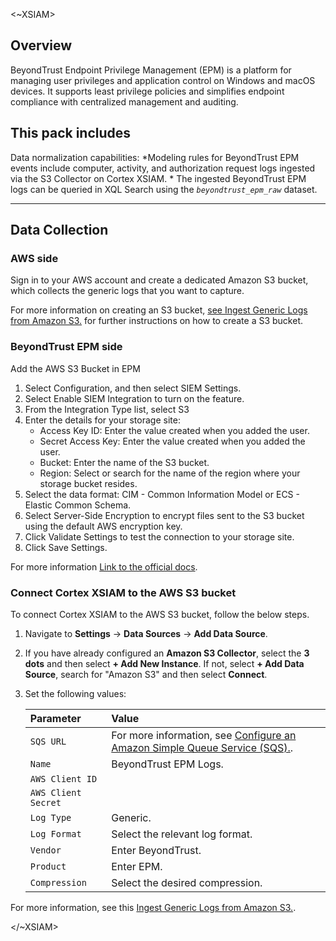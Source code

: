  <~XSIAM>

## Overview

BeyondTrust Endpoint Privilege Management (EPM) is a platform for managing user privileges and application control on Windows and macOS devices.
It supports least privilege policies and simplifies endpoint compliance with centralized management and auditing.

## This pack includes

Data normalization capabilities:
    *Modeling rules for BeyondTrust EPM events include computer, activity, and authorization request logs ingested via the S3 Collector on Cortex XSIAM.
    * The ingested BeyondTrust EPM logs can be queried in XQL Search using the *`beyondtrust_epm_raw`* dataset.

***

## Data Collection

### AWS side

Sign in to your AWS account and create a dedicated Amazon S3 bucket, which collects the generic logs that you want to capture.

For more information on creating an S3 bucket,  [see Ingest Generic Logs from Amazon S3.](https://docs-cortex.paloaltonetworks.com/r/Cortex-XSIAM/Cortex-XSIAM-Documentation/Ingest-Generic-Logs-from-Amazon-S3) for further instructions on how to create a S3 bucket.

### BeyondTrust EPM side

Add the AWS S3 Bucket in EPM

1. Select Configuration, and then select SIEM Settings.
2. Select Enable SIEM Integration to turn on the feature.
3. From the Integration Type list, select S3
4. Enter the details for your storage site:
    - Access Key ID: Enter the value created when you added the user.
    - Secret Access Key: Enter the value created when you added the user.
    - Bucket: Enter the name of the S3 bucket.
    - Region: Select or search for the name of the region where your storage bucket resides.
5. Select the data format: CIM - Common Information Model or ECS - Elastic Common Schema.
6. Select Server-Side Encryption to encrypt files sent to the S3 bucket using the default AWS encryption key.
7. Click Validate Settings to test the connection to your storage site.
8. Click Save Settings.

For more information [Link to the official docs](https://docs.beyondtrust.com/epm-wm/docs/welcome-to-endpoint-privilege-management-for-windows-and-mac).

### Connect Cortex XSIAM to the AWS S3 bucket

To connect Cortex XSIAM to the AWS S3 bucket, follow the below steps.

1. Navigate to **Settings** -> **Data Sources** -> **Add Data Source**.
2. If you have already configured an **Amazon S3 Collector**, select the **3 dots** and then select **+ Add New Instance**. If not, select **+ Add Data Source**, search for "Amazon S3" and then select **Connect**.
4. Set the following values:

    | Parameter    | Value                                                                                                                                           |
    |:-------------|:------------------------------------------------------------------------------------------------------------------------------------------------|
    | `SQS URL`    | For more information, see  [Configure an Amazon Simple Queue Service (SQS).](https://docs-cortex.paloaltonetworks.com/r/Cortex-XSIAM/Cortex-XSIAM-Documentation/Ingest-Generic-Logs-from-Amazon-S3). |
    | `Name`       | BeyondTrust EPM Logs.                 |
    | `AWS Client ID`     |                                                                                                                                   |
    | `AWS Client Secret`    |                                                                                                                                  |
    | `Log Type`     | Generic.                                                                                                                                  |
    | `Log Format`    | Select the relevant log format.                                                                                                                                 |
    | `Vendor`     | Enter BeyondTrust.                                                                                                                                  |
    | `Product`    | Enter EPM.                                                                                                                                 |
    | `Compression`    | Select the desired compression.                                                                                                                                 |

For more information, see this [Ingest Generic Logs from Amazon S3.](https://docs-cortex.paloaltonetworks.com/r/Cortex-XSIAM/Cortex-XSIAM-Documentation/Ingest-Generic-Logs-from-Amazon-S3).

</~XSIAM>
